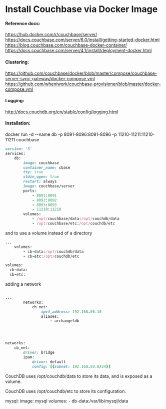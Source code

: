 


# Install Couchbase via Docker Image

#### Reference docs:
https://hub.docker.com/r/couchbase/server/
https://docs.couchbase.com/server/6.0/install/getting-started-docker.html
https://blog.couchbase.com/couchbase-docker-container/
https://docs.couchbase.com/server/4.1/install/deployment-docker.html


#### Clustering:
https://github.com/couchbase/docker/blob/master/compose/couchbase-server-sync-gateway/docker-compose.yml
https://github.com/wheniwork/couchbase-provisioner/blob/master/docker-compose.yml


#### Logging:
http://docs.couchdb.org/en/stable/config/logging.html


#### Installation:
docker run -d --name db -p 8091-8096:8091-8096 -p 11210-11211:11210-11211 couchbase


```ruby
version: '3'
services:
    db:
        image: couchbase
        container_name: cbase
        tty: true
        stdin_open: true
        restart: always
		image: couchbase/server
		ports:
			- 8091:8091
			- 8092:8092 
			- 8093:8093 
			- 11210:11210
        volumes:
            - /opt/couchbase/data:/opt/couchdb/data
            - /opt/couchbase/etc:/opt/couchdb/etc
```

and to use a volume instead of a directory

```ruby
...
	volumes:
		- cb-data:/opt/couchdb/data
		- cb-etc:/opt/couchdb/etc

volumes:
  cb-data:
  cb-etc:
```


adding a network

```ruby

...
		networks:
			cb_net:
				ipv4_address: 192.168.50.10
				aliases:
					- archangeldb




networks:
    cb_net:
        driver: bridge
        ipam:
            driver: default
            config: [{subnet: 192.168.50.0/24}]
```


CouchDB uses /opt/couchdb/data to store its data, and is exposed as a volume.

CouchDB uses /opt/couchdb/etc to store its configuration.

 mysql:
    image: mysql
    volumes:
       - db-data:/var/lib/mysql/data
